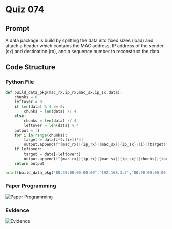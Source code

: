 # Quiz 074

## Prompt
A data package is build by splitting the data into fixed sizes (load) and attach a header which contains the MAC address, IP address of the sender (sx) and destination (rx), and a sequence number to reconstruct the data.
## Code Structure

### Python File
```python
def build_data_pkg(mac_rx,ip_rx,mac_sx,ip_sx,data):
    chunks = 0
    leftover = 0
    if len(data) % 4 == 0:
        chunks = len(data) // 4
    else:
        chunks = len(data) // 4
        leftover = len(data) % 4
    output = []
    for i in range(chunks):
        target = data[i*4:(i+1)*4]
        output.append(f"{mac_rx}|{ip_rx}|{mac_sx}|{ip_sx}|{i}|{target}")
    if leftover:
        target = data[-leftover:]
        output.append(f"{mac_rx}|{ip_rx}|{mac_sx}|{ip_sx}|{chunks}|{target}")
    return output

print(build_data_pkg("80:90:00:00:00:00","192.168.3.3","80:90:00:00:00:01","192.168.4.5","Hello World"))
```

### Paper Programming
![Paper Programming]()

### Evidence
![Evidence]()
